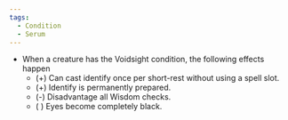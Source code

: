 ```yaml
---
tags:
  - Condition
  - Serum
---
```

- When a creature has the Voidsight condition, the following effects happen
	- (+) Can cast identify once per short-rest without using a spell slot.
	- (+) Identify is permanently prepared.
	- (-) Disadvantage all Wisdom checks.
	- ( ) Eyes become completely black.